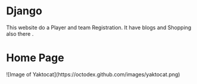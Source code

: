 # Django
This website do a Player and team Registration. It have blogs and Shopping also there . 

<h1> Home Page</h1>
![Image of Yaktocat](https://octodex.github.com/images/yaktocat.png)
